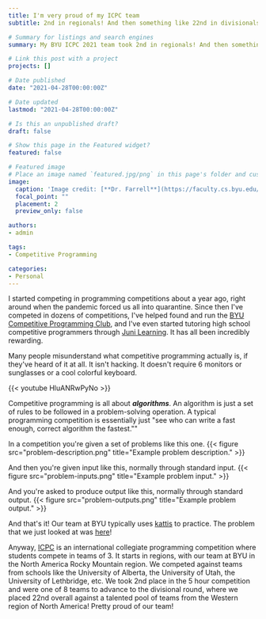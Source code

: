 ```yaml
---
title: I'm very proud of my ICPC team
subtitle: 2nd in regionals! And then something like 22nd in divisionals, but we had some good competitions.

# Summary for listings and search engines
summary: My BYU ICPC 2021 team took 2nd in regionals! And then something like 22nd in divisionals, but we had some good competitions.

# Link this post with a project
projects: []

# Date published
date: "2021-04-28T00:00:00Z"

# Date updated
lastmod: "2021-04-28T00:00:00Z"

# Is this an unpublished draft?
draft: false

# Show this page in the Featured widget?
featured: false

# Featured image
# Place an image named `featured.jpg/png` in this page's folder and customize its options here.
image:
  caption: 'Image credit: [**Dr. Farrell**](https://faculty.cs.byu.edu/~farrell/)'
  focal_point: ""
  placement: 2
  preview_only: false

authors:
- admin

tags:
- Competitive Programming

categories:
- Personal
---
```


I started competing in programming competitions about a year ago, right around when the pandemic forced us all into quarantine. Since then I've competed in dozens of competitions, I've helped found and run the [BYU Competitive Programming Club](https://cpc.byu.edu/), and I've even started tutoring high school competitive programmers through [Juni Learning](https://junilearning.com/). It has all been incredibly rewarding.

Many people misunderstand what competitive programming actually is, if they've heard of it at all. It isn't hacking. It doesn't require 6 monitors or sunglasses or a cool colorful keyboard.

{{< youtube HluANRwPyNo >}}

Competitive programming is all about **_algorithms_**. An algorithm is just a set of rules to be followed in a problem-solving operation. A typical programming competition is essentially just "see who can write a fast enough, correct algorithm the fastest.""

In a competition you're given a set of problems like this one.
{{< figure src="problem-description.png" title="Example problem description." >}}

And then you're given input like this, normally through standard input.
{{< figure src="problem-inputs.png" title="Example problem input." >}}

And you're asked to produce output like this, normally through standard output.
{{< figure src="problem-outputs.png" title="Example problem output." >}}

And that's it! Our team at BYU typically uses [kattis](https://open.kattis.com/) to practice. The problem that we just looked at was [here](https://open.kattis.com/problems/flyingsafely)!

Anyway, [ICPC](https://icpc.global/) is an international collegiate programming competition where students compete in teams of 3. It starts in regions, with our team at BYU in the North America Rocky Mountain region. We competed against teams from schools like the University of Alberta, the University of Utah, the University of Lethbridge, etc. We took 2nd place in the 5 hour competition and were one of 8 teams to advance to the divisional round, where we placed 22nd overall against a talented pool of teams from the Western region of North America! Pretty proud of our team!
